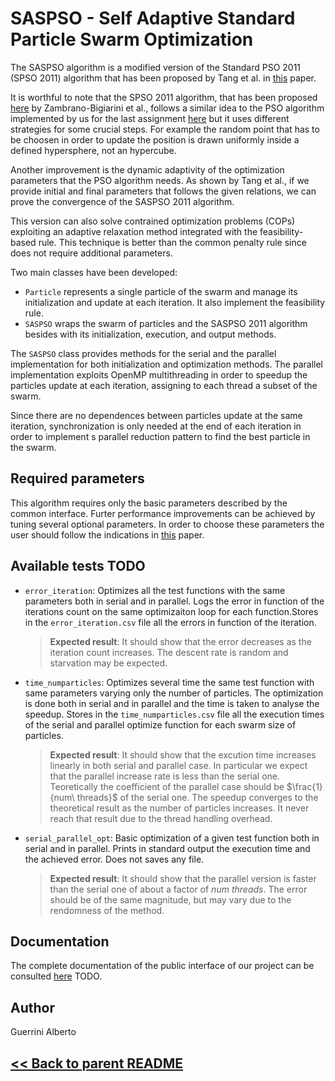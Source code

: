 # SASPSO - Self Adaptive Standard Particle Swarm Optimization
The SASPSO algorithm is a modified version of the Standard PSO 2011 (SPSO 2011) algorithm that has been proposed by Tang et al. in [this](http://dx.doi.org/10.1155/2016/8627083) paper.

It is worthful to note that the SPSO 2011 algorithm, that has been proposed [here](https://ieeexplore.ieee.org/document/6557848) by Zambrano-Bigiarini et al., follows a similar idea
to the PSO algorithm implemented by us for the last assignment [here](https://github.com/AMSC22-23/PSO-marzo-santarsiero-guerrini) but it uses different strategies for some crucial steps.
For example the random point that has to be choosen in order to update the position is drawn uniformly inside a defined hypersphere, not an hypercube.

Another improvement is the dynamic adaptivity of the optimization parameters that the PSO algorithm needs. As shown by Tang et al., if we provide initial and final parameters that follows the given relations,
we can prove the convergence of the SASPSO 2011 algorithm.

This version can also solve contrained optimization problems (COPs) exploiting an adaptive relaxation method integrated with the feasibility-based rule. This technique is better than the common penalty rule since does
not require additional parameters.

Two main classes have been developed:
- `Particle` represents a single particle of the swarm and manage its initialization and update at each iteration. It also implement the feasibility rule.
- `SASPSO` wraps the swarm of particles and the SASPSO 2011 algorithm besides with its initialization, execution, and output methods. 

The `SASPSO` class provides methods for the serial and the parallel implementation for both initialization and optimization methods.
The parallel implementation exploits OpenMP multithreading in order to speedup the particles update at each iteration, assigning to each thread a subset of the swarm.

Since there are no dependences between particles update at the same iteration, synchronization is only needed at the end of each iteration in order to implement s parallel reduction pattern
to find the best particle in the swarm.

## Required parameters
This algorithm requires only the basic parameters described by the common interface. Furter performance improvements can be achieved by tuning several optional parameters. In order to choose these
parameters the user should follow the indications in [this](http://dx.doi.org/10.1155/2016/8627083) paper.

## Available tests TODO
- `error_iteration`: Optimizes all the test functions with the same parameters both in serial and in parallel. Logs the error in function of the iterations count on the same optimizaiton loop for each function.Stores in the `error_iteration.csv` file all the errors in function of the iteration.
  > **Expected result**: It should show that the error decreases as the iteration count increases. The descent rate is random and starvation may be expected.

- `time_numparticles`: Optimizes several time the same test function with same parameters varying only the number of particles. The optimization is done both in serial and in parallel and the time is taken to analyse the speedup. Stores in the `time_numparticles.csv` file all the execution times of the serial and parallel optimize function for each swarm size of particles.
  > **Expected result**: It should show that the excution time increases linearly in both serial and parallel case. In particular we expect that the parallel increase rate is less than 
  the serial one. Teoretically the coefficient of the parallel case should be $\frac{1}{num\ threads}$ of the serial one. The speedup converges to the theoretical result as the number 
  of particles increases. It never reach that result due to the thread handling overhead.

- `serial_parallel_opt`: Basic optimization of a given test function both in serial and in parallel. Prints in standard output the execution time and the achieved error. Does not saves any file.
  > **Expected result**: It should show that the parallel version is faster than the serial one of about a factor of $num\ threads$. The error should be of the same magnitude, but may 
  vary due to the rendomness of the method.

## Documentation
The complete documentation of the public interface of our project can be consulted [here]() TODO.

## Author
Guerrini Alberto

## [<< Back to parent README](../../README.md)

